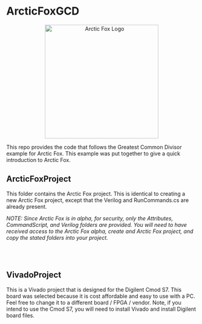 # ArcticFoxGCD

<p align="center">
    <img src="https://icii.io/wp-content/uploads/2022/09/New-Arctic-Fox-Logo.Blue_.For-Animation.WithBehindForGaps-1.svg" alt="Arctic Fox Logo" style="width:300px"/>
</p>
This repo provides the code that follows the Greatest Common Divisor example for Arctic Fox. This example was put together to give a quick introduction to Arctic Fox. 

## ArcticFoxProject
This folder contains the Arctic Fox project. This is identical to creating a new Arctic Fox project, except that the Verilog and RunCommands.cs are already present.

*NOTE: Since Arctic Fox is in alpha, for security, only the Attributes, CommandScript, and Verilog folders are provided. You will need to have received access to the Arctic Fox alpha, create and Arctic Fox project, and copy the stated folders into your project.*

<br>
<br>

## VivadoProject
This is a Vivado project that is designed for the <a src="https://digilent.com/shop/cmod-s7-breadboardable-spartan-7-fpga-module/">Digilent Cmod S7</a>. This board was selected because it is cost affordable and easy to use with a PC. Feel free to change it to a different board / FPGA / vendor. Note, if you intend to use the Cmod S7, you will need to install Vivado and install Digilent board files. 